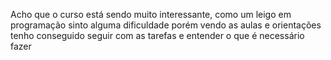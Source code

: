 Acho que o curso está sendo muito interessante, como um leigo em programação sinto alguma dificuldade porém vendo as aulas e orientações tenho conseguido seguir com as tarefas e entender o que é necessário fazer